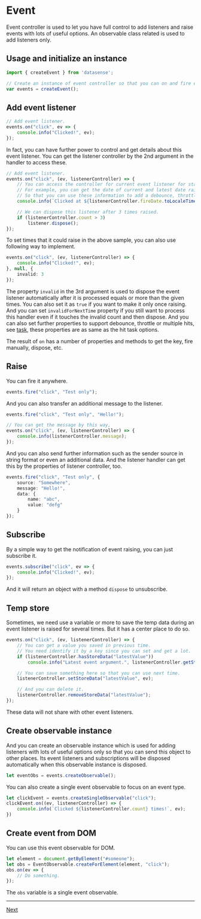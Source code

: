 # Event

Event controller is used to let you have full control to add listeners and raise events with lots of useful options. An observable class related is used to add listeners only.

## Usage and initialize an instance

```typescript
import { createEvent } from 'datasense';
```

``` typescript
// Create an instance of event controller so that you can on and fire events.
var events = createEvent();
```

## Add event listener

```typescript
// Add event listener.
events.on("click", ev => {
    console.info("Clicked!", ev);
});
```

In fact, you can have further power to control and get details about this event listener. You can get the listener controller by the 2nd argument in the handler to access these.

```typescript
// Add event listener.
events.on("click", (ev, listenerController) => {
    // You can access the controller for current event listener for status and actions.
    // For example, you can get the date of current and latest date raised of this handler.
    // So that you can use these information to add a debounce, throttle or multiple hits event handler.
    console.info(`Clicked at ${listenerController.fireDate.toLocaleTimeString()}!`, ev);

    // We can dispose this listener after 3 times raised.
    if (listenerController.count > 3)
        listener.dispose();
});
```

To set times that it could raise in the above sample, you can also use following way to implement.

```typescript
events.on("click", (ev, listenerController) => {
    console.info("Clicked!", ev);
}, null, {
    invalid: 3
});
```

The property `invalid` in the 3rd argument is used to dispose the event listener automatically after it is processed equals or more than the given times. You can also set it as `true` if you want to make it only once raising. And you can set `invalidForNextTime` property if you still want to process this handler even if it touches the invalid count and then dispose. And you can also set further properties to support debounce, throttle or multiple hits, see [task](../task/), these properties are as same as the hit task options.

The result of `on` has a number of properties and methods to get the key, fire manually, dispose, etc.

## Raise

You can fire it anywhere.

```typescript
events.fire("click", "Test only");
```

And you can also transfer an additional message to the listener.

```typescript
events.fire("click", "Test only", "Hello!");

// You can get the message by this way,
events.on("click", (ev, listenerController) => {
    console.info(listenerController.message);
});
```

And you can also send further information such as the sender source in string format or even an additional data. And the listener handler can get this by the properties of listener controller, too.

```typescript
events.fire("click", "Test only", {
    source: "Somewhere",
    message: "Hello!",
    data: {
        name: "abc",
        value: "defg"
    }
});
```

## Subscribe

By a simple way to get the notification of event raising, you can just subscribe it.

```typescript
events.subscribe("click", ev => {
    console.info("Clicked!", ev);
});
```

And it will return an object with a method `dispose` to unsubscribe.

## Temp store

Sometimes, we need use a variable or more to save the temp data during an event listener is raised for several times. But it has a center place to do so.

```typescript
events.on("click", (ev, listenerController) => {
    // You can get a value you saved in previous time.
    // You need identify it by a key since you can set and get a lot.
    if (listenerController.hasStoreData("latestValue"))
        console.info("Latest event argument.", listenerController.getStoreData("latestValue"));

    // You can save something here so that you can use next time.
    listenerController.setStoreData("latestValue", ev);

    // And you can delete it.
    listenerController.removeStoreData("latestValue");
});
```

These data will not share with other event listeners.

## Create observable instance

And you can create an observable instance which is used for adding listeners with lots of useful options only so that you can send this object to other places. Its event listeners and subscriptions will be disposed automatically when this observable instance is disposed.

```typescript
let eventObs = events.createObservable();
```

You can also create a single event observable to focus on an event type.

```typescript
let clickEvent = events.createSingleObservable("click");
clickEvent.on((ev, listenerController) => {
    console.info(`Clicked ${listenerController.count} times!`, ev);
})
```

## Create event from DOM

You can use this event observable for DOM.

```typescript
let element = document.getByElement("#someone");
let obs = EventObservable.createForElement(element, "click");
obs.on(ev => {
    // Do something.
});
```

The `obs` variable is a single event observable.

<!-- End -->
---

[Next](../value/)